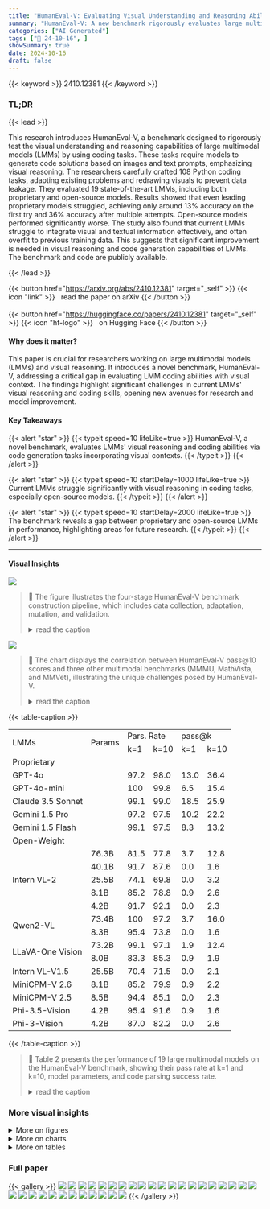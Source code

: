 ```yaml
---
title: "HumanEval-V: Evaluating Visual Understanding and Reasoning Abilities of Large Multimodal Models Through Coding Tasks"
summary: "HumanEval-V: A new benchmark rigorously evaluates large multimodal models' visual understanding and reasoning abilities through carefully designed coding tasks, revealing significant limitations in cu..."
categories: ["AI Generated"]
tags: ["🔖 24-10-16", ]
showSummary: true
date: 2024-10-16
draft: false
---
```


{{< keyword >}} 2410.12381 {{< /keyword >}}

### TL;DR


{{< lead >}}

This research introduces HumanEval-V, a benchmark designed to rigorously test the visual understanding and reasoning capabilities of large multimodal models (LMMs) by using coding tasks.  These tasks require models to generate code solutions based on images and text prompts, emphasizing visual reasoning. The researchers carefully crafted 108 Python coding tasks, adapting existing problems and redrawing visuals to prevent data leakage.  They evaluated 19 state-of-the-art LMMs, including both proprietary and open-source models.  Results showed that even leading proprietary models struggled, achieving only around 13% accuracy on the first try and 36% accuracy after multiple attempts. Open-source models performed significantly worse.  The study also found that current LMMs struggle to integrate visual and textual information effectively, and often overfit to previous training data. This suggests that significant improvement is needed in visual reasoning and code generation capabilities of LMMs. The benchmark and code are publicly available.

{{< /lead >}}


{{< button href="https://arxiv.org/abs/2410.12381" target="_self" >}}
{{< icon "link" >}} &nbsp; read the paper on arXiv
{{< /button >}}
<br><br>
{{< button href="https://huggingface.co/papers/2410.12381" target="_self" >}}
{{< icon "hf-logo" >}} &nbsp; on Hugging Face
{{< /button >}}

#### Why does it matter?
This paper is crucial for researchers working on large multimodal models (LMMs) and visual reasoning.  It introduces a novel benchmark, HumanEval-V, addressing a critical gap in evaluating LMM coding abilities with visual context. The findings highlight significant challenges in current LMMs' visual reasoning and coding skills, opening new avenues for research and model improvement.
#### Key Takeaways

{{< alert "star" >}}
{{< typeit speed=10 lifeLike=true >}} HumanEval-V, a novel benchmark, evaluates LMMs' visual reasoning and coding abilities via code generation tasks incorporating visual contexts. {{< /typeit >}}
{{< /alert >}}

{{< alert "star" >}}
{{< typeit speed=10 startDelay=1000 lifeLike=true >}} Current LMMs struggle significantly with visual reasoning in coding tasks, especially open-source models. {{< /typeit >}}
{{< /alert >}}

{{< alert "star" >}}
{{< typeit speed=10 startDelay=2000 lifeLike=true >}} The benchmark reveals a gap between proprietary and open-source LMMs in performance, highlighting areas for future research. {{< /typeit >}}
{{< /alert >}}

------
#### Visual Insights



![](https://ai-paper-reviewer.com/2410.12381/figures_3_0.png)

> 🔼 The figure illustrates the four-stage HumanEval-V benchmark construction pipeline, which includes data collection, adaptation, mutation, and validation.
> <details>
> <summary>read the caption</summary>
> Figure 2: The HumanEval-V construction pipeline, with representative examples for each stage.
> </details>





![](https://ai-paper-reviewer.com/2410.12381/charts_7_0.png)

> 🔼 The chart displays the correlation between HumanEval-V pass@10 scores and three other multimodal benchmarks (MMMU, MathVista, and MMVet), illustrating the unique challenges posed by HumanEval-V.
> <details>
> <summary>read the caption</summary>
> Figure 4: Correlation analysis between HumanEval-V pass@10 results and three popular multimodal benchmarks spanning multidisciplinary abilities.
> </details>





{{< table-caption >}}
<table id='0' style='font-size:16px'><tr><td rowspan="2">LMMs</td><td rowspan="2">Params</td><td colspan="2">Pars. Rate</td><td colspan="2">pass@k</td></tr><tr><td>k=1</td><td>k=10</td><td>k=1</td><td>k=10</td></tr><tr><td colspan="6">Proprietary</td></tr><tr><td>GPT-4o</td><td></td><td>97.2</td><td>98.0</td><td>13.0</td><td>36.4</td></tr><tr><td>GPT-4o-mini</td><td></td><td>100</td><td>99.8</td><td>6.5</td><td>15.4</td></tr><tr><td>Claude 3.5 Sonnet</td><td></td><td>99.1</td><td>99.0</td><td>18.5</td><td>25.9</td></tr><tr><td>Gemini 1.5 Pro</td><td></td><td>97.2</td><td>97.5</td><td>10.2</td><td>22.2</td></tr><tr><td>Gemini 1.5 Flash</td><td></td><td>99.1</td><td>97.5</td><td>8.3</td><td>13.2</td></tr><tr><td colspan="6">Open-Weight</td></tr><tr><td rowspan="5">Intern VL-2</td><td>76.3B</td><td>81.5</td><td>77.8</td><td>3.7</td><td>12.8</td></tr><tr><td>40.1B</td><td>91.7</td><td>87.6</td><td>0.0</td><td>1.6</td></tr><tr><td>25.5B</td><td>74.1</td><td>69.8</td><td>0.0</td><td>3.2</td></tr><tr><td>8.1B</td><td>85.2</td><td>78.8</td><td>0.9</td><td>2.6</td></tr><tr><td>4.2B</td><td>91.7</td><td>92.1</td><td>0.0</td><td>2.3</td></tr><tr><td rowspan="2">Qwen2-VL</td><td>73.4B</td><td>100</td><td>97.2</td><td>3.7</td><td>16.0</td></tr><tr><td>8.3B</td><td>95.4</td><td>73.8</td><td>0.0</td><td>1.6</td></tr><tr><td rowspan="2">LLaVA-One Vision</td><td>73.2B</td><td>99.1</td><td>97.1</td><td>1.9</td><td>12.4</td></tr><tr><td>8.0B</td><td>83.3</td><td>85.3</td><td>0.9</td><td>1.9</td></tr><tr><td>Intern VL-V1.5</td><td>25.5B</td><td>70.4</td><td>71.5</td><td>0.0</td><td>2.1</td></tr><tr><td>MiniCPM-V 2.6</td><td>8.1B</td><td>85.2</td><td>79.9</td><td>0.9</td><td>2.2</td></tr><tr><td>MiniCPM-V 2.5</td><td>8.5B</td><td>94.4</td><td>85.1</td><td>0.0</td><td>2.3</td></tr><tr><td>Phi-3.5-Vision</td><td>4.2B</td><td>95.4</td><td>91.6</td><td>0.9</td><td>1.6</td></tr><tr><td>Phi-3-Vision</td><td>4.2B</td><td>87.0</td><td>82.2</td><td>0.0</td><td>2.6</td></tr></table>{{< /table-caption >}}

> 🔼 Table 2 presents the performance of 19 large multimodal models on the HumanEval-V benchmark, showing their pass rate at k=1 and k=10, model parameters, and code parsing success rate.
> <details>
> <summary>read the caption</summary>
> Table 2: Performance of 19 LMMs on HumanEval-V. Scores are shown as percentages, with the highest values highlighted in bold. We also include model size (Params) and code Parsing Success Rate (Pars. Rate).
> </details>



### More visual insights

<details>
<summary>More on figures
</summary>


![](https://ai-paper-reviewer.com/2410.12381/figures_17_0.png)

> 🔼 The figure illustrates the four-stage pipeline (collect, adapt, mutate, and validate) used to construct the HumanEval-V benchmark, showing representative examples for each stage.
> <details>
> <summary>read the caption</summary>
> Figure 2: The HumanEval-V construction pipeline, with representative examples for each stage.
> </details>



![](https://ai-paper-reviewer.com/2410.12381/figures_22_0.png)

> 🔼 The figure shows an example coding task from the HumanEval-V benchmark that requires visual reasoning to complete a Python function.
> <details>
> <summary>read the caption</summary>
> Figure 1: An example coding task in HumanEval-V that all LMMs evaluated in this work cannot solve, including GPT-40 and Claude 3.5 Sonnet. Related error analysis can be found in Appendix A.
> </details>



![](https://ai-paper-reviewer.com/2410.12381/figures_23_0.png)

> 🔼 The figure shows a selection of diverse visual elements used in HumanEval-V coding tasks, showcasing the variety of visual contexts used.
> <details>
> <summary>read the caption</summary>
> Figure 7: A curated selection of representative images in HumanEval-V, covering visual elements like trees, graphs, matrices, maps, grids, flowcharts, and more.
> </details>



![](https://ai-paper-reviewer.com/2410.12381/figures_23_1.png)

> 🔼 The figure illustrates the HumanEval-V construction pipeline, showing the steps involved in collecting, adapting, mutating, and validating coding tasks.
> <details>
> <summary>read the caption</summary>
> Figure 2: The HumanEval-V construction pipeline, with representative examples for each stage.
> </details>



![](https://ai-paper-reviewer.com/2410.12381/figures_24_0.png)

> 🔼 The figure shows an example coding task from HumanEval-V which involves determining if two line segments ultimately intersect, based on visual input and a Python function signature.
> <details>
> <summary>read the caption</summary>
> Figure 1: An example coding task in HumanEval-V that all LMMs evaluated in this work cannot solve, including GPT-40 and Claude 3.5 Sonnet. Related error analysis can be found in Appendix A.
> </details>



![](https://ai-paper-reviewer.com/2410.12381/figures_25_0.png)

> 🔼 The figure illustrates the four-stage HumanEval-V benchmark construction pipeline: collecting, adapting, mutating, and validating coding tasks.
> <details>
> <summary>read the caption</summary>
> Figure 2: The HumanEval-V construction pipeline, with representative examples for each stage.
> </details>



![](https://ai-paper-reviewer.com/2410.12381/figures_26_0.png)

> 🔼 An example coding task in HumanEval-V that emphasizes the need for visual reasoning and cannot be solved by state-of-the-art large multimodal models.
> <details>
> <summary>read the caption</summary>
> Figure 1: An example coding task in HumanEval-V that all LMMs evaluated in this work cannot solve, including GPT-40 and Claude 3.5 Sonnet. Related error analysis can be found in Appendix A.
> </details>



![](https://ai-paper-reviewer.com/2410.12381/figures_27_0.png)

> 🔼 The figure illustrates the HumanEval-V construction pipeline, showing the four main stages: collection, adaptation, mutation, and validation, with representative examples of each stage.
> <details>
> <summary>read the caption</summary>
> Figure 2: The HumanEval-V construction pipeline, with representative examples for each stage.
> </details>



![](https://ai-paper-reviewer.com/2410.12381/figures_28_0.png)

> 🔼 The figure shows an example coding task from the HumanEval-V benchmark, which requires LMMs to solve a geometric intersection problem using only visual information and a function signature.
> <details>
> <summary>read the caption</summary>
> Figure 1: An example coding task in HumanEval-V that all LMMs evaluated in this work cannot solve, including GPT-40 and Claude 3.5 Sonnet. Related error analysis can be found in Appendix A.
> </details>



![](https://ai-paper-reviewer.com/2410.12381/figures_29_0.png)

> 🔼 The figure shows an example coding task from the HumanEval-V benchmark that requires visual reasoning to solve a geometric intersection problem.
> <details>
> <summary>read the caption</summary>
> Figure 1: An example coding task in HumanEval-V that all LMMs evaluated in this work cannot solve, including GPT-40 and Claude 3.5 Sonnet. Related error analysis can be found in Appendix A.
> </details>



![](https://ai-paper-reviewer.com/2410.12381/figures_30_0.png)

> 🔼 The figure shows an example of a coding task from the HumanEval-V benchmark, which involves determining if two line segments intersect based on their coordinates shown in an image.
> <details>
> <summary>read the caption</summary>
> Figure 1: An example coding task in HumanEval-V that all LMMs evaluated in this work cannot solve, including GPT-40 and Claude 3.5 Sonnet. Related error analysis can be found in Appendix A.
> </details>



![](https://ai-paper-reviewer.com/2410.12381/figures_31_0.png)

> 🔼 The figure shows an example coding task from HumanEval-V which requires LMMs to determine if two line segments intersect based on a visual context and textual description.
> <details>
> <summary>read the caption</summary>
> Figure 1: An example coding task in HumanEval-V that all LMMs evaluated in this work cannot solve, including GPT-40 and Claude 3.5 Sonnet. Related error analysis can be found in Appendix A.
> </details>



</details>



<details>
<summary>More on charts
</summary>


![](https://ai-paper-reviewer.com/2410.12381/charts_16_0.png)

> 🔼 The chart shows an example coding task from the HumanEval-V benchmark, illustrating a problem that current state-of-the-art large multimodal models (LMMs) are unable to solve.
> <details>
> <summary>read the caption</summary>
> Figure 1: An example coding task in HumanEval-V that all LMMs evaluated in this work cannot solve, including GPT-40 and Claude 3.5 Sonnet. Related error analysis can be found in Appendix A.
> </details>


![](https://ai-paper-reviewer.com/2410.12381/charts_20_0.png)

> 🔼 The chart visualizes the correlations between HumanEval-V and five other multimodal benchmarks, showing the relationships between benchmark pairs.
> <details>
> <summary>read the caption</summary>
> Figure 8: The correlations between six multimodal benchmarks, including HumanEval-V. Each subplot, except on the diagonal, visualizes the relationship between two benchmarks.
> </details>


![](https://ai-paper-reviewer.com/2410.12381/charts_21_0.png)

> 🔼 The chart shows an example of a grid reduction problem where a larger grid is reduced to a smaller grid by a factor of k, where each k x k block is replaced by a single cell representing the value of the cells in that block.
> <details>
> <summary>read the caption</summary>
> Figure 16: A positive example in our data screening process, sourced from CodeForces (https://codeforces.com/problemset/problem/1996/B).
> </details>


![](https://ai-paper-reviewer.com/2410.12381/charts_24_0.png)

> 🔼 The table shows the performance of 19 large multimodal models (LLMs) on the HumanEval-V benchmark, including pass rate at k=1 and k=10, model parameters, and parsing success rate.
> <details>
> <summary>read the caption</summary>
> Table 2: Performance of 19 LMMs on HumanEval-V. Scores are shown as percentages, with the highest values highlighted in bold. We also include model size (Params) and code Parsing Success Rate (Pars. Rate).
> </details>


![](https://ai-paper-reviewer.com/2410.12381/charts_26_0.png)

> 🔼 The chart shows a mutated version of a coding task, changing the image pattern from a five-pointed star to a six-pointed star while maintaining the overall task settings.
> <details>
> <summary>read the caption</summary>
> Figure 20: A mutated version of the coding task from Figure 17.
> </details>


![](https://ai-paper-reviewer.com/2410.12381/charts_26_1.png)

> 🔼 The chart displays the correlation analysis between HumanEval-V pass@10 results and three other popular multimodal benchmarks that assess multidisciplinary abilities.
> <details>
> <summary>read the caption</summary>
> Figure 4: Correlation analysis between HumanEval-V pass@10 results and three popular multimodal benchmarks spanning multidisciplinary abilities.
> </details>


![](https://ai-paper-reviewer.com/2410.12381/charts_29_0.png)

> 🔼 The chart shows a mutated version of a coding task involving connecting points to form a six-pointed star instead of a five-pointed star, increasing the visual complexity.
> <details>
> <summary>read the caption</summary>
> Figure 20: A mutated version of the coding task from Figure 17.
> </details>


</details>



<details>
<summary>More on tables
</summary>


{{< table-caption >}}
<br><table id='11' style='font-size:16px'><tr><td>","</td><td></td></tr><tr><td>Image Description: The image demonstrates the logical OR operation between segments of seven-segment displays. In each result, certain segments are highlighted in red. Here 's a detailed description of each example with the highlighted segments: ### First Example: Operation: 0 or 1, Result: Digit 0. ### Second Example: Operation: 5 or 3, Result: Digit 9. ### Third Example: · · · · Test Cases:</td><td>An Incorrect Solution Generated by InternVL-2-26B: def solution(numbers : List[int]) -> int: segment_map = { 0: [6, 2, 5], 1 : [5], 2: [2, 5, 3], 3: [5, 3], 4: [4, 2, 3], 5: [2, 3, 5], 6: [5, 4], 7: [2, 3], 8: [2, 3, 4, 5], 9: [2, 3, 5] } illuminated_segments = set() for num in numbers: num_segments = segment_map[num] illuminated_segments. update(num_segments) return len(illuminated_segments)</td></tr></table>{{< /table-caption >}}
> 🔼 Table 2 presents the performance of 19 large multimodal models on the HumanEval-V benchmark, showing their pass@1 and pass@10 scores, model parameters, and parsing success rates.
> <details>
> <summary>read the caption</summary>
> Table 2: Performance of 19 LMMs on HumanEval-V. Scores are shown as percentages, with the highest values highlighted in bold. We also include model size (Params) and code Parsing Success Rate (Pars. Rate).
> </details>

{{< table-caption >}}
<table id='14' style='font-size:20px'><tr><td rowspan="2">LMMs</td><td rowspan="2">LLM Decoders</td><td colspan="2">Params</td><td colspan="2">HumanEval+</td><td colspan="2">MBPP+</td></tr><tr><td>LLM</td><td>LMM</td><td>LLM</td><td>LMM</td><td>LLM</td><td>LMM</td></tr><tr><td>Intern VL-2</td><td>Nous-Hermes-2- Yi</td><td>34.4B</td><td>40.1B</td><td>66.5</td><td>38.4�28.1</td><td>57.9</td><td>47.1�10.8</td></tr><tr><td>Intern VL-2</td><td>InternLM2-Chat</td><td>19.9B</td><td>25.5B</td><td>65.2</td><td>54.9⌀10.3</td><td>55.4</td><td>51.913.5</td></tr><tr><td>InternVL-2</td><td>InternLM2.5-Chat</td><td>7.7B</td><td>8.1B</td><td>63.4</td><td>50.0⌀13.4</td><td>53.9</td><td>52.4↓1.5</td></tr><tr><td>InternVL-2</td><td>Phi-3-Mini-Instruct</td><td>3.8B</td><td>4.2B</td><td>64.0</td><td>57.3、6.7</td><td>57.1</td><td>57.1 0.0</td></tr><tr><td>Phi-3.5-Vision</td><td>Phi-3.5-Mini-Instruct</td><td>3.8B</td><td>4.2B</td><td>65.9</td><td>51.8⌀14.1</td><td>52.6</td><td>50.4↓2.2</td></tr><tr><td>Qwen2-VL</td><td>Qwen2</td><td>7.6B</td><td>8.3B</td><td>58.5</td><td>65.2 6.7</td><td>53.1</td><td>43.6�9.5</td></tr><tr><td>LLaVA-OneVision</td><td>Qwen2</td><td>7.6B</td><td>8.0B</td><td>58.5</td><td>59.1 0.6</td><td>53.1</td><td>51.6⌀1.5</td></tr><tr><td>MiniCPM-V 2.6</td><td>Qwen2</td><td>7.6B</td><td>8.1B</td><td>58.5</td><td>39.6�18.9</td><td>53.1</td><td>37.6⌀15.5</td></tr><tr><td>MiniCPM-V 2.5</td><td>Llama-3-Instruct</td><td>8.0B</td><td>8.5B</td><td>55.5</td><td>46.3�9.2</td><td>51.9</td><td>47.1 4.8</td></tr><tr><td>GPT-4o</td><td></td><td></td><td></td><td></td><td>86.0</td><td></td><td>68.7</td></tr><tr><td>GPT-4o-mini</td><td></td><td></td><td></td><td></td><td>84.8</td><td></td><td>65.7</td></tr></table>{{< /table-caption >}}
> 🔼 Table 2 presents the performance of 19 large multimodal models (LMMs) on the HumanEval-V benchmark, showing their pass rate, model size, and parsing success rate.
> <details>
> <summary>read the caption</summary>
> Table 2: Performance of 19 LMMs on HumanEval-V. Scores are shown as percentages, with the highest values highlighted in bold. We also include model size (Params) and code Parsing Success Rate (Pars. Rate).
> </details>

{{< table-caption >}}
<table id='2' style='font-size:14px'><tr><td rowspan="2">LMMs</td><td rowspan="2">Params</td><td rowspan="2">pass@1</td><td rowspan="2">pass@10</td><td colspan="4">pass@k (n = 100)</td></tr><tr><td>k=10</td><td>k=20</td><td>k=50</td><td>k=100</td></tr><tr><td colspan="8">Proprietary</td></tr><tr><td>GPT-4o</td><td></td><td>13.0</td><td>36.4</td><td>39.0</td><td>44.1</td><td>49.9</td><td>53.7</td></tr><tr><td>GPT-4o-mini</td><td></td><td>6.5</td><td>15.4</td><td>15.3</td><td>20.1</td><td>26.7</td><td>31.5</td></tr><tr><td colspan="8">Open-Weight</td></tr><tr><td>Intern VL-2</td><td>40.1B</td><td>0.0</td><td>1.6</td><td>3.0</td><td>4.9</td><td>8.0</td><td>10.2</td></tr><tr><td>InternVL-2</td><td>25.5B</td><td>0.0</td><td>3.2</td><td>3.2</td><td>4.9</td><td>7.7</td><td>10.2</td></tr><tr><td>InternVL-2</td><td>8.1B</td><td>0.9</td><td>2.6</td><td>3.0</td><td>5.0</td><td>8.4</td><td>10.2</td></tr><tr><td>InternVL-2</td><td>4.2B</td><td>0.0</td><td>2.3</td><td>2.3</td><td>4.4</td><td>9.4</td><td>14.8</td></tr><tr><td>Qwen2-VL</td><td>8.3B</td><td>0.0</td><td>1.6</td><td>3.1</td><td>5.2</td><td>8.7</td><td>11.1</td></tr><tr><td>LLaVA-OneVision</td><td>8.0B</td><td>0.9</td><td>1.9</td><td>1.9</td><td>3.4</td><td>6.7</td><td>10.2</td></tr><tr><td>Intern VL-Chat-V1.5</td><td>25.5B</td><td>0.0</td><td>2.1</td><td>3.1</td><td>5.3</td><td>9.3</td><td>13.0</td></tr><tr><td>MiniCPM-V 2.6</td><td>8.1B</td><td>0.9</td><td>2.2</td><td>1.7</td><td>2.8</td><td>4.8</td><td>7.4</td></tr><tr><td>MiniCPM-V 2.5</td><td>8.5B</td><td>0.0</td><td>2.3</td><td>1.3</td><td>2.4</td><td>5.5</td><td>9.3</td></tr><tr><td>Phi-3.5-Vision</td><td>4.2B</td><td>0.9</td><td>1.6</td><td>2.1</td><td>3.3</td><td>5.0</td><td>6.5</td></tr><tr><td>Phi-3-Vision</td><td>4.2B</td><td>0.0</td><td>2.6</td><td>1.8</td><td>3.3</td><td>6.6</td><td>9.3</td></tr></table>{{< /table-caption >}}
> 🔼 Table 2 presents the performance of 19 large multimodal models (LMMs) on the HumanEval-V benchmark, showing their pass@1 and pass@10 scores, model parameters, and parsing success rates.
> <details>
> <summary>read the caption</summary>
> Table 2: Performance of 19 LMMs on HumanEval-V. Scores are shown as percentages, with the highest values highlighted in bold. We also include model size (Params) and code Parsing Success Rate (Pars. Rate).
> </details>

{{< table-caption >}}
<table id='4' style='font-size:16px'><tr><td rowspan="2">LMMs</td><td rowspan="2">pass@1</td><td rowspan="2">pass@ 10</td><td colspan="6">pass@k (n = 1, 000)</td></tr><tr><td>k=100</td><td>k=200</td><td>k=400</td><td>k=600</td><td>k=800</td><td>k=1000</td></tr><tr><td>GPT-4o</td><td>13.0</td><td>36.4</td><td>55.3</td><td>59.9</td><td>64.3</td><td>66.4</td><td>67.7</td><td>68.5</td></tr><tr><td>GPT-4o-mini</td><td>6.5</td><td>15.4</td><td>31.3</td><td>36.0</td><td>40.5</td><td>43.0</td><td>44.9</td><td>46.3</td></tr></table>{{< /table-caption >}}
> 🔼 Table 2 presents the performance of 19 large multimodal models on the HumanEval-V benchmark, showing their pass@1 and pass@10 scores, model sizes, and parsing success rates.
> <details>
> <summary>read the caption</summary>
> Table 2: Performance of 19 LMMs on HumanEval-V. Scores are shown as percentages, with the highest values highlighted in bold. We also include model size (Params) and code Parsing Success Rate (Pars. Rate).
> </details>

{{< table-caption >}}
<table id='2' style='font-size:16px'><tr><td rowspan="2">Models</td><td rowspan="2">Params</td><td colspan="5">Multidisciplinary Multimodal Benchmarks</td><td colspan="2">HumanEval-V</td></tr><tr><td>MMMU</td><td>MathVista</td><td>MMVet</td><td>MME</td><td>RealWorldQA</td><td>pass@1</td><td>pass @ 10</td></tr><tr><td colspan="9">Proprietary</td></tr><tr><td>GPT-4o</td><td></td><td>69.2</td><td>61.3</td><td>69.1</td><td>2310.3</td><td>75.4</td><td>13.0</td><td>36.4</td></tr><tr><td>GPT-4o-mini</td><td></td><td>60.0</td><td>52.4</td><td>66.9</td><td>2003.4</td><td>67.1</td><td>6.5</td><td>15.4</td></tr><tr><td>Claude 3.5 Sonnet</td><td></td><td>65.9</td><td>61.6</td><td>66.0</td><td>1920.0</td><td>60.1</td><td>18.5</td><td>25.9</td></tr><tr><td>Gemini 1.5 Pro</td><td></td><td>60.6</td><td>57.7</td><td>64.0</td><td>2110.6</td><td>64.1</td><td>10.2</td><td>22.2</td></tr><tr><td>Gemini 1.5 Flash</td><td></td><td>58.2</td><td>51.2</td><td>63.2</td><td>2077.9</td><td>69.0</td><td>8.3</td><td>13.2</td></tr><tr><td colspan="9">Open-Weight</td></tr><tr><td rowspan="5">Intern VL-2</td><td>76.3B</td><td>58.3</td><td>65.6</td><td>64.4</td><td>2397.6</td><td>72.7</td><td>3.7</td><td>12.8</td></tr><tr><td>40.1B</td><td>55.2</td><td>64.0</td><td>61.8</td><td>2293.1</td><td>70.1</td><td>0.0</td><td>1.6</td></tr><tr><td>25.5B</td><td>50.7</td><td>59.4</td><td>60.0</td><td>2259.8</td><td>68.1</td><td>0.0</td><td>3.2</td></tr><tr><td>8.1B</td><td>51.2</td><td>58.3</td><td>54.3</td><td>2215.1</td><td>64.2</td><td>0.9</td><td>2.6</td></tr><tr><td>4.2B</td><td>48.3</td><td>58.1</td><td>50.9</td><td>2064.6</td><td>60.5</td><td>0.0</td><td>2.3</td></tr><tr><td rowspan="2">Qwen2-VL</td><td>73.4B</td><td>64.5</td><td>70.5</td><td>74.0</td><td>2482.7</td><td>77.8</td><td>3.7</td><td>16.0</td></tr><tr><td>8.3B</td><td>54.1</td><td>58.2</td><td>62.0</td><td>2326.8</td><td>70.1</td><td>0.0</td><td>1.6</td></tr><tr><td rowspan="2">LLaVA-One Vision</td><td>73.2B</td><td>56.8</td><td>67.5</td><td>63.7</td><td>2261.0</td><td>71.9</td><td>1.9</td><td>12.4</td></tr><tr><td>8.0B</td><td>48.8</td><td>63.2</td><td>57.5</td><td>1998.0</td><td>66.3</td><td>0.9</td><td>1.9</td></tr><tr><td>InternVL-Chat-V1.5</td><td>25.5B</td><td>46.8</td><td>54.7</td><td>55.4</td><td>2189.6</td><td>65.6</td><td>0.0</td><td>2.1</td></tr><tr><td>MiniCPM-V 2.6</td><td>8.1B</td><td>49.8</td><td>60.6</td><td>60.0</td><td>2268.7</td><td>65.0</td><td>0.9</td><td>2.2</td></tr><tr><td>MiniCPM-V 2.5</td><td>8.5B</td><td>45.8</td><td>54.3</td><td>52.8</td><td>2024.6</td><td>63.5</td><td>0.0</td><td>2.3</td></tr><tr><td>Phi-3.5-Vision</td><td>4.2B</td><td>44.6</td><td>43.2</td><td>43.2</td><td>1838.1</td><td>53.6</td><td>0.9</td><td>1.6</td></tr><tr><td>Phi-3- Vision</td><td>4.2B</td><td>46.1</td><td>44.6</td><td>44.1</td><td>1508.0</td><td>58.8</td><td>0.0</td><td>2.6</td></tr></table>{{< /table-caption >}}
> 🔼 Table 2 presents the performance of 19 large multimodal models on the HumanEval-V benchmark, showing their pass@1 and pass@10 scores, model sizes, and parsing success rates.
> <details>
> <summary>read the caption</summary>
> Table 2: Performance of 19 LMMs on HumanEval-V. Scores are shown as percentages, with the highest values highlighted in bold. We also include model size (Params) and code Parsing Success Rate (Pars. Rate).
> </details>

{{< table-caption >}}
<table id='4' style='font-size:14px'><tr><td></td><td>MMMU</td><td>MathVista</td><td>MMVet</td><td>MME</td><td>RealWorldQA</td><td>HumanEval-V</td></tr><tr><td>MMMU</td><td>-</td><td>0.51</td><td>0.88</td><td>0.42</td><td>0.61</td><td>0.90</td></tr><tr><td>MathVista</td><td>0.51</td><td>-</td><td>0.72</td><td>0.77</td><td>0.73</td><td>0.28</td></tr><tr><td>MMVet</td><td>0.88</td><td>0.72</td><td>-</td><td>0.68</td><td>0.81</td><td>0.67</td></tr><tr><td>MME</td><td>0.42</td><td>0.77</td><td>0.68</td><td>-</td><td>0.80</td><td>0.17</td></tr><tr><td>RealWorldQA</td><td>0.61</td><td>0.73</td><td>0.81</td><td>0.80</td><td>-</td><td>0.38</td></tr><tr><td>HumanEval-V</td><td>0.90</td><td>0.28</td><td>0.67</td><td>0.17</td><td>0.38</td><td>-</td></tr><tr><td>Average</td><td>0.66</td><td>0.60</td><td>0.75</td><td>0.57</td><td>0.67</td><td>0.48</td></tr></table>{{< /table-caption >}}
> 🔼 Table 2 presents the performance of 19 state-of-the-art large multimodal models (LMMs) on the HumanEval-V benchmark, showing their pass@1 and pass@10 scores, model parameters, and parsing success rates.
> <details>
> <summary>read the caption</summary>
> Table 2: Performance of 19 LMMs on HumanEval-V. Scores are shown as percentages, with the highest values highlighted in bold. We also include model size (Params) and code Parsing Success Rate (Pars. Rate).
> </details>

{{< table-caption >}}
<table id='5' style='font-size:16px'><tr><td></td><td>dict</td><td>float</td><td>int</td><td>1D list</td><td>2D list</td><td>np.ndarray</td><td>str</td><td>tuple</td><td>pd.DataFrame</td><td>bool</td></tr><tr><td>Input</td><td>8</td><td>3</td><td>34</td><td>35</td><td>24</td><td>2</td><td>4</td><td>12</td><td>-</td><td>-</td></tr><tr><td>Output</td><td>-</td><td>3</td><td>5</td><td>34</td><td>6</td><td>6</td><td>3</td><td>3</td><td>3</td><td>45</td></tr></table>{{< /table-caption >}}
> 🔼 Table 2 presents the performance of 19 large multimodal models on the HumanEval-V benchmark, showing their pass@1 and pass@10 scores, model sizes, and parsing success rates.
> <details>
> <summary>read the caption</summary>
> Table 2: Performance of 19 LMMs on HumanEval-V. Scores are shown as percentages, with the highest values highlighted in bold. We also include model size (Params) and code Parsing Success Rate (Pars. Rate).
> </details>

</details>


### Full paper

{{< gallery >}}
<img src="https://ai-paper-reviewer.com/2410.12381/1.png" class="grid-w50 md:grid-w33 xl:grid-w25" />
<img src="https://ai-paper-reviewer.com/2410.12381/2.png" class="grid-w50 md:grid-w33 xl:grid-w25" />
<img src="https://ai-paper-reviewer.com/2410.12381/3.png" class="grid-w50 md:grid-w33 xl:grid-w25" />
<img src="https://ai-paper-reviewer.com/2410.12381/4.png" class="grid-w50 md:grid-w33 xl:grid-w25" />
<img src="https://ai-paper-reviewer.com/2410.12381/5.png" class="grid-w50 md:grid-w33 xl:grid-w25" />
<img src="https://ai-paper-reviewer.com/2410.12381/6.png" class="grid-w50 md:grid-w33 xl:grid-w25" />
<img src="https://ai-paper-reviewer.com/2410.12381/7.png" class="grid-w50 md:grid-w33 xl:grid-w25" />
<img src="https://ai-paper-reviewer.com/2410.12381/8.png" class="grid-w50 md:grid-w33 xl:grid-w25" />
<img src="https://ai-paper-reviewer.com/2410.12381/9.png" class="grid-w50 md:grid-w33 xl:grid-w25" />
<img src="https://ai-paper-reviewer.com/2410.12381/10.png" class="grid-w50 md:grid-w33 xl:grid-w25" />
<img src="https://ai-paper-reviewer.com/2410.12381/11.png" class="grid-w50 md:grid-w33 xl:grid-w25" />
<img src="https://ai-paper-reviewer.com/2410.12381/12.png" class="grid-w50 md:grid-w33 xl:grid-w25" />
<img src="https://ai-paper-reviewer.com/2410.12381/13.png" class="grid-w50 md:grid-w33 xl:grid-w25" />
<img src="https://ai-paper-reviewer.com/2410.12381/14.png" class="grid-w50 md:grid-w33 xl:grid-w25" />
<img src="https://ai-paper-reviewer.com/2410.12381/15.png" class="grid-w50 md:grid-w33 xl:grid-w25" />
<img src="https://ai-paper-reviewer.com/2410.12381/16.png" class="grid-w50 md:grid-w33 xl:grid-w25" />
<img src="https://ai-paper-reviewer.com/2410.12381/17.png" class="grid-w50 md:grid-w33 xl:grid-w25" />
<img src="https://ai-paper-reviewer.com/2410.12381/18.png" class="grid-w50 md:grid-w33 xl:grid-w25" />
<img src="https://ai-paper-reviewer.com/2410.12381/19.png" class="grid-w50 md:grid-w33 xl:grid-w25" />
<img src="https://ai-paper-reviewer.com/2410.12381/20.png" class="grid-w50 md:grid-w33 xl:grid-w25" />
<img src="https://ai-paper-reviewer.com/2410.12381/21.png" class="grid-w50 md:grid-w33 xl:grid-w25" />
<img src="https://ai-paper-reviewer.com/2410.12381/22.png" class="grid-w50 md:grid-w33 xl:grid-w25" />
<img src="https://ai-paper-reviewer.com/2410.12381/23.png" class="grid-w50 md:grid-w33 xl:grid-w25" />
<img src="https://ai-paper-reviewer.com/2410.12381/24.png" class="grid-w50 md:grid-w33 xl:grid-w25" />
<img src="https://ai-paper-reviewer.com/2410.12381/25.png" class="grid-w50 md:grid-w33 xl:grid-w25" />
<img src="https://ai-paper-reviewer.com/2410.12381/26.png" class="grid-w50 md:grid-w33 xl:grid-w25" />
<img src="https://ai-paper-reviewer.com/2410.12381/27.png" class="grid-w50 md:grid-w33 xl:grid-w25" />
<img src="https://ai-paper-reviewer.com/2410.12381/28.png" class="grid-w50 md:grid-w33 xl:grid-w25" />
<img src="https://ai-paper-reviewer.com/2410.12381/29.png" class="grid-w50 md:grid-w33 xl:grid-w25" />
<img src="https://ai-paper-reviewer.com/2410.12381/30.png" class="grid-w50 md:grid-w33 xl:grid-w25" />
<img src="https://ai-paper-reviewer.com/2410.12381/31.png" class="grid-w50 md:grid-w33 xl:grid-w25" />
<img src="https://ai-paper-reviewer.com/2410.12381/32.png" class="grid-w50 md:grid-w33 xl:grid-w25" />
{{< /gallery >}}